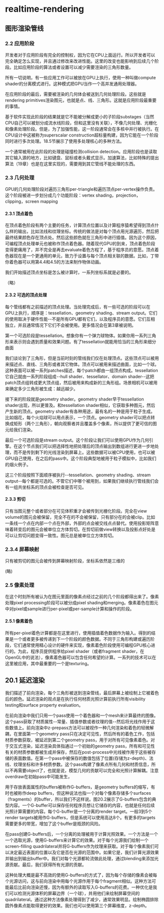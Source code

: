 # realtime-rendering

## 图形渲染管线

### 2.2 应用阶段

开发者对于应用阶段有完全的控制权，因为它在CPU上面运行。所以开发者可以完全确定怎么实现，并且通过修改来改进性能。这里的改变也能影响到后续几个阶段。比如应用阶段的算法或者设置可以减少需要渲染的三角形数量。

所有一切说明，有一些应用工作可以被放在GPU上执行，使用一种叫做compute shader的分离模式进行。这种模式把GPU当作一个高并发通用处理器。

在应用阶段的最后，需要被渲染的几何体会被送到几何处理阶段。这些就是rendering primitives渲染图元，也就是点、线、三角形。这就是应用阶段最重要的事情。

基于软件实现此阶段的结果就是它不能被分解成更小的子阶段substages（当然CPU自己可以被划分成流水线阶段，但和这里没有关联），不像几何处理、光栅化和像素处理阶段。但是，为了加强性能，这一阶段通常会在多核中并行被执行。在CPU设计中这被称为superscalar construction超标量构建，因为它能在一个阶段同时进行多次处理。18.5节展示了使用多处理核心的多种方法。

一个通常被用在此阶段的处理是碰撞检测collision detection。应用阶段也是读取其它输入源的地方，比如键盘、鼠标或者头戴式显示。加速算法，比如特殊的提出算法（19章）也是在这里实现的，需要用到其它管线不能处理的东西。

### 2.3 几何处理

GPU的几何处理阶段对遍历三角形per-triangle和遍历顶点per-vertex操作负责。这个阶段被进一步划分成几个功能阶段：vertex shading，projection，clipping，screen mapping

#### 2.3.1 顶点着色

在顶点着色阶段有两个主要的任务，计算顶点位置以及计算程序猿希望得到顶点什么样的输出，比如法线和纹理坐标。传统的做法是对每个顶点用光源遍历，然后把最终结果颜色存在顶点处。然后这些颜色就在三角形中进行插值。因为这个原因，可编程顶点处理单元也被称作顶点着色器。随着现代GPU的到来，顶点着色阶段变得更痛用了，并不完全是再去evaluate着色方程了，基于程序员的意愿。顶点着色器现在是一个更通用的单元，致力于设置与每个顶点相关联的数据。比如，丁带你着色器可以用第4.4和4.5的方法来制作物体动画。

我们开始描述顶点坐标是怎么被计算时，一系列坐标系就是必要的。

（略）

#### 2.3.2 可选的顶点处理

每个管线都有之前描述的顶点处理。当处理完成后，有一些可选的阶段可以在GPU上执行，顺序是：tessellation、geometry shading、stream output。它们的使用取决于硬件性能--不是所有GPU都有它们，以及程序员的意愿。它们互相独立，并且通常情况下它们不会被使用。更多情况会在第3章被说明。

第一个可选阶段是tessellation。想象你有一个弹力球物体。如果你用一系列三角形来表示则会遇到质量和效果问题。有了tessellation就能用恰当的三角形来细分曲面

我们谈论到了三角形，但是当前时刻的管线我们仅在处理顶点。这些顶点可以被用来描述点、直线、三角形或者其它物体。顶点可以被用来描述曲面，比如一个球。这种表面可以被一系列patches描述，每个patch都由一组顶点构成。tessellation它自己就由一系列阶段组成--hull shader、tessellator、domain shader--这把patch顶点组转成更大顶点组，然后被用来构成新的三角形组。场景相机可以被用来确定多少三角形被生成：越远越少。

接下来的阶段就是geometry shader。geometry shader早于tessellation shader出现，所以更普及。和tessellation shader相似，它获取多种图元，然后产生新的顶点。geometry shader有各种用途，最有名的一种是用于粒子生成。比如烟花，每个火焰球可以用点表示，一个顶点。geometry shader可以把点转换成矩形（两个三角形），朝向观察者并且覆盖多个像素，所以提供了更可信的图元给我们渲染。

最后一个可选阶段是stream output。这个阶段让我们可以使用GPU作为几何引擎。在这个节点我们可以把选择性地把处理后的顶点输出到数组进行更进一步地处理，而不是传到剩下的光线渲染到屏幕上。这些数据可以被CPU使用，也可以被GPU自己使用，在之后的pass中。这个阶段典型地被用于粒子模拟中，比如我们的烟火例子。

这三个阶段按照下面顺序被执行--tessellation、geometry shading、stream output--每个都是可选的。不管它们中哪个被用到，如果我们继续执行管线我们会有一组共坐标系的顶点会被检查是否可见。

#### 2.3.3 剪切

只有当图元整个或者部分在可见体积重才会被传到光栅化阶段。完全在view volume的图元会被保留，完全不在的不会被保留，只有部分在的会被clip。比如一条线一个点在内部一个点在外部，外部的点会被交线点点替代。使用投影矩阵意味着转变后的图元会被单位立方体剪切。在剪切前做view转换以及投影点好处是可以让剪切问题变得一致性。图元总是被单位立方体剪切。

### 2.3.4 屏幕映射

只有被剪切的图元会被传到屏幕映射阶段，坐标系依然是三维的

(略)

### 2.5 像素处理

在这个时刻所有被认为在图元里面的像素点经过之前的几个阶段都得出来了。像素处理pixel processing阶段可以被分成pixel shading和merging。像素着色在图元中对pixel或sample进行per-pixel或per-sample计算和操作的阶段。

#### 2.5.1 像素着色

所有per-pixel着色计算都是在这里进行，使用插值着色数据作为输入。得到的结果是一个或者更多被传递到下一个阶段的颜色数据。不同于三角形构建或遍历阶段，它们通常使用精心设计的硬件来实现，像素着色阶段使用可编程GPU核心进行的。为此，程序员提供程序给pixel shader（或者fragment shader，在OpenGL中的说法），像素着色器可以包含任何希望的计算。一系列的技术可以在这里被应用，其中最重要的一个是texturing。

## 20.1 延迟渲染

我们描述了前向渲染，每个三角形被送到渲染管线，最后屏幕上被绘制上它被着色后的颜色。延迟渲染的观点是在执行任何材质光照计算前执行所有visibility testing和surface property evaluation。

在前向渲染中我们只用一个pass使用一个着色器和一个mesh来计算最终的图像。这个pass获取了材质属性--常量、插值参数或者纹理的值--然后将光线作用于这些数值上。前向渲染中z-prepass方法可以被视作一种几何渲染和着色的轻微解耦，在里面第一个geometry pass只在决定可见性，然后所有的着色工作，包括材质参数获取，被延迟到第二个geometry pass，用于对所有可见像素着色。对于交互式渲染，延迟渲染具体指通过一个初始的geometry pass，所有和可见性有关的材质参数都被生成并保存，然后在post-process中光线被作用于这些被存储的表面数值。在第一个pass中被保存的数值包括了位置(存储为z-depth)、法线、纹理坐标和许多材质参数。这个pass构建了像素点所有几何和材质信息，所以不再需要object了，也就是说，模型几何的贡献可以完全和光照计算解耦。注意overdraw在初始pass中可能发生，

用于存放表面属性的buffers被称作G-buffers，是geometry buffers的缩写，有时也被称作deep buffers，但这种说法也指一个对每个像素存储多个surfaces（fragments）的buffer，所以我们不这样说。图20.2展示了G-buffers包含的典型内容。一个G-buffer可以保存任何程序员想让它储存的内容，也就是任何后续光照计算需要的内容。每个G-buffer是一个分离的render target。一般3到5个render targets被用作G-buffers，但是系统可以使用高达8个。有更多的targets需要更多的带宽，增加了这个buffer是瓶颈的风险。

在pass创建G-buffers后，一个分离的处理被用于计算光照效果。一个方法是一个一个选取光源，使用G-buffers来计算它的效果。对于每个光源我们绘制一个screen-filling quadrilateral并将G-buffers作为纹理来获取。对于每个像素我们可以决定最近表面的位置以及它是否在光源的范围中。如果它是，我们计算光源效果并输出到输出buffer中。我们对每个光源都轮流做此处理，通过blending来添加光源贡献。最后，我们获得所有光源的贡献。

这种处理大概是最不高效的使用G-buffers的方式了，因为每个存储的像素会被每个光源访问，这与前向渲染中用每个光源作用于每个fragment相似。这种方法可能最后比前向渲染还慢，因为有额外的读取写入G-buffers的花费。一种优化是我们可以检测光源体积的屏幕边界（一个球），并用他们来绘制屏幕空间的quadrilateral。通过这种方法像素处理得到了减少，通常效果明显。绘制椭圆排除圆外像素点能取得更好的效果。我们也可以使用第三个屏幕维度，z-depth。
